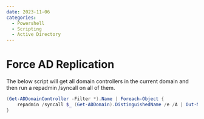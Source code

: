 ```yaml
---
date: 2023-11-06
categories:
  - Powershell
  - Scripting
  - Active Directory
---
```



# Force AD Replication
The below script will get all domain controllers in the current domain and then run a repadmin /syncall on all of them.

```powershell
(Get-ADDomainController -Filter *).Name | Foreach-Object {
    repadmin /syncall $_ (Get-ADDomain).DistinguishedName /e /A | Out-Null
}
```